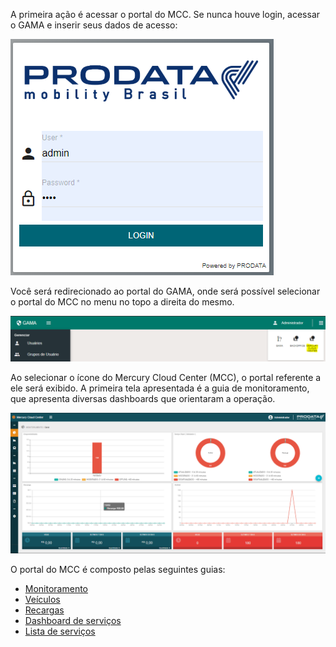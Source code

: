 A primeira ação é acessar o portal do MCC.
Se nunca houve login, acessar o GAMA e inserir seus dados de acesso:


![image.png](/.attachments/image-e8485dae-6d39-4e80-9971-f38e34f1e254.png)


Você será redirecionado ao portal do GAMA, onde será possível selecionar o portal do MCC no menu no topo a direita do mesmo.


![image.png](/.attachments/image-76bbc50e-aed5-4dda-ad62-e71c746fd67a.png)


Ao selecionar o ícone do Mercury Cloud Center (MCC), o portal referente a ele será exibido.
A primeira tela apresentada é a guia de monitoramento, que apresenta diversas dashboards que orientaram a operação.

![image.png](/.attachments/image-5fa6e986-fcb5-4559-92a0-f79196110b4c.png)

O portal do MCC é composto pelas seguintes guias:

- [Monitoramento](/MCC-%2D-Mercury-Cloud-Center/4.-Manual-de-operação)
- [Veículos](/MCC-%2D-Mercury-Cloud-Center/4.-Manual-de-operação/4.3-%2D-Veículos)
- [Recargas](/MCC-%2D-Mercury-Cloud-Center/4.-Manual-de-operação/4.4-%2D-Recargas)
- [Dashboard de serviços](/MCC-%2D-Mercury-Cloud-Center/4.-Manual-de-operação/4.4-%2D-Serviços)
- [Lista de serviços](/MCC-%2D-Mercury-Cloud-Center/4.-Manual-de-operação/4.5-%2D-Lista-de-Serviços)






